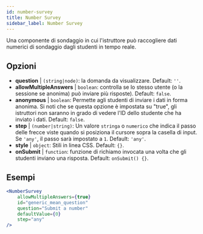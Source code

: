```yaml
---
id: number-survey
title: Number Survey
sidebar_label: Number Survey
---
```


Una componente di sondaggio in cui l'istruttore può raccogliere dati numerici di sondaggio dagli studenti in tempo reale.

## Opzioni

* __question__ | `(string|node)`: la domanda da visualizzare. Default: `''`.
* __allowMultipleAnswers__ | `boolean`: controlla se lo stesso utente (o la sessione se anonima) può inviare più risposte). Default: `false`.
* __anonymous__ | `boolean`: Permette agli studenti di inviare i dati in forma anonima. Si noti che se questa opzione è impostata su "true", gli istruttori non saranno in grado di vedere l'ID dello studente che ha inviato i dati. Default: `false`.
* __step__ | `(number|string)`: Un valore `stringa` o `numerico` che indica il passo delle frecce viste quando si posiziona il cursore sopra la casella di input. Se `'any'`, il passo sarà impostato a `1`. Default: `'any'`.
* __style__ | `object`: Stili in linea CSS. Default: `{}`.
* __onSubmit__ | `function`: funzione di richiamo invocata una volta che gli studenti inviano una risposta. Default: `onSubmit() {}`.


## Esempi

```jsx live
<NumberSurvey
    allowMultipleAnswers={true}
    id="generic_mean_question"
    question="Submit a number"
    defaultValue={0}
    step="any"
/>
```

